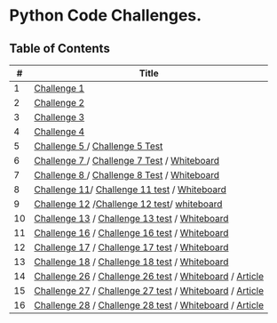 # Python Code Challenges.

## **Table of Contents**

#|Title
-|------
1| [Challenge 1](challenge_1.md)
2| [Challenge 2](challenge2.md)
3|[Challenge 3](challenge3.md)
4|[Challenge 4 ](linkedlist/README.md)
5|[Challenge 5 ](linkedlist/linkedlist/linkedlist.py) / [Challenge 5 Test](linkedlist/tests/test_linked_list.py)
6| [Challenge 7 ](linkedlist/linkedlist/linkedlist.py) / [Challenge 7 Test](linkedlist/tests/kth_test.py) / [Whiteboard](img/challenge7.jpg)
7|[Challenge 8 ](linkedlist/linkedlist/zip_lists.py) / [Challenge 8 Test](linkedlist/tests/test_ziplist.py) / [Whiteboard](img/challenge8.jpg)
8|[Challenge 11](stack-queue/stack_queue/pseudo.py)/ [Challenge 11 test](stack-queue/tests/test_pseudo.py) / [ Whiteboard](img/ch11.jpg)
9|[Challenge 12](stack-queue/stack_queue/animal.py) /[Challenge 12 test](stack-queue/tests/test_animal.py)/ [whiteboard](img/ch12.jpg)
10|[Challenge 13](stack-queue/stack_queue/bracket.py) / [Challenge 13 test](stack-queue/tests/test_brackets.py) / [ Whiteboard](img/ch13.jpg)
11|[Challenge 16](tree/tree/binary_tree.py) / [Challenge 16 test](tree/tests/test_binary_tree.py) / [Whiteboard](img/ch16.jpg)
12|[Challenge 17](tree/tree/binary_tree.py) / [Challenge 17 test](tree/tests/test_binary_tree.py) / [Whiteboard](img/ch17.jpg)
13|[Challenge 18](tree/tree/k_arry_tree.py) / [Challenge 18 test](tree/tests/test_fizz_buzz.py) / [Whiteboard](img/ch18.jpg)
14|[Challenge 26](insertion_sort/insertion_sort/insertion_sort.py) / [Challenge 26 test](insertion_sort/tests/test_insertion_sort.py) / [Whiteboard](img/ch26.jpg) / [Article](img/ch26article.jpg)
15|[Challenge 27](sort/sort/merge_sort.py) / [Challenge 27 test](sort/tests/test_merge.py) / [Whiteboard](img/ch27.jpg) / [Article](img/ch27blog.jpg)
16|[Challenge 28](sort/sort/quick_sort.py) / [Challenge 28 test](sort/tests/test_quick.py) / [Whiteboard](img/ch28.jpg) / [Article](img/ch28article.jpg)
